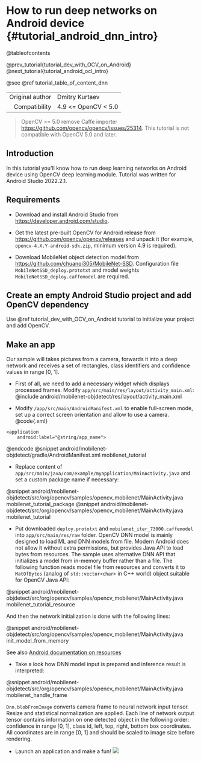 # How to run deep networks on Android device {#tutorial_android_dnn_intro}

@tableofcontents

@prev_tutorial{tutorial_dev_with_OCV_on_Android}
@next_tutorial{tutorial_android_ocl_intro}

@see @ref tutorial_table_of_content_dnn

|    |    |
| -: | :- |
| Original author | Dmitry Kurtaev |
| Compatibility | 4.9 <= OpenCV < 5.0 |
> OpenCV >= 5.0 remove Caffe importer https://github.com/opencv/opencv/issues/25314. This tutorial is not compatible with OpenCV 5.0 and later.

## Introduction
In this tutorial you'll know how to run deep learning networks on Android device
using OpenCV deep learning module.
Tutorial was written for Android Studio 2022.2.1.

## Requirements

- Download and install Android Studio from https://developer.android.com/studio.

- Get the latest pre-built OpenCV for Android release from https://github.com/opencv/opencv/releases
and unpack it (for example, `opencv-4.X.Y-android-sdk.zip`, minimum version 4.9 is required).

- Download MobileNet object detection model from https://github.com/chuanqi305/MobileNet-SSD.
Configuration file `MobileNetSSD_deploy.prototxt` and model weights `MobileNetSSD_deploy.caffemodel`
are required.

## Create an empty Android Studio project and add OpenCV dependency

Use @ref tutorial_dev_with_OCV_on_Android tutorial to initialize your project and add OpenCV.

## Make an app

Our sample will takes pictures from a camera, forwards it into a deep network and
receives a set of rectangles, class identifiers and confidence values in range [0, 1].

- First of all, we need to add a necessary widget which displays processed
frames. Modify `app/src/main/res/layout/activity_main.xml`:
@include android/mobilenet-objdetect/res/layout/activity_main.xml

- Modify `/app/src/main/AndroidManifest.xml` to enable full-screen mode, set up
a correct screen orientation and allow to use a camera.
@code{.xml}
<?xml version="1.0" encoding="utf-8"?>
<manifest xmlns:android="http://schemas.android.com/apk/res/android">

    <application
        android:label="@string/app_name">
@endcode
@snippet android/mobilenet-objdetect/gradle/AndroidManifest.xml mobilenet_tutorial

- Replace content of `app/src/main/java/com/example/myapplication/MainActivity.java` and set a custom package name if necessary:

@snippet android/mobilenet-objdetect/src/org/opencv/samples/opencv_mobilenet/MainActivity.java mobilenet_tutorial_package
@snippet android/mobilenet-objdetect/src/org/opencv/samples/opencv_mobilenet/MainActivity.java mobilenet_tutorial

- Put downloaded `deploy.prototxt` and `mobilenet_iter_73000.caffemodel`
into `app/src/main/res/raw` folder. OpenCV DNN model is mainly designed to load ML and DNN models
from file. Modern Android does not allow it without extra permissions, but provides Java API to load
bytes from resources. The sample uses alternative DNN API that initializes a model from in-memory
buffer rather than a file. The following function reads model file from resources and converts it to
`MatOfBytes` (analog of `std::vector<char>` in C++ world) object suitable for OpenCV Java API:

@snippet android/mobilenet-objdetect/src/org/opencv/samples/opencv_mobilenet/MainActivity.java mobilenet_tutorial_resource

And then the network initialization is done with the following lines:

@snippet android/mobilenet-objdetect/src/org/opencv/samples/opencv_mobilenet/MainActivity.java init_model_from_memory

See also [Android documentation on resources](https://developer.android.com/guide/topics/resources/providing-resources.html)

- Take a look how DNN model input is prepared and inference result is interpreted:

@snippet android/mobilenet-objdetect/src/org/opencv/samples/opencv_mobilenet/MainActivity.java mobilenet_handle_frame

`Dnn.blobFromImage` converts camera frame to neural network input tensor. Resize and statistical
normalization are applied. Each line of network output tensor contains information on one detected
object in the following order: confidence in range [0, 1], class id, left, top, right, bottom box
coordinates. All coordinates are in range [0, 1] and should be scaled to image size before rendering.

- Launch an application and make a fun!
![](images/11_demo.jpg)
